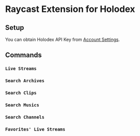 # Raycast Extension for Holodex

## Setup

You can obtain Holodex API Key from [Account Settings](https://holodex.net/login).

## Commands

### `Live Streams`

### `Search Archives`

### `Search Clips`

### `Search Musics`

### `Search Channels`

### `Favorites' Live Streams`
